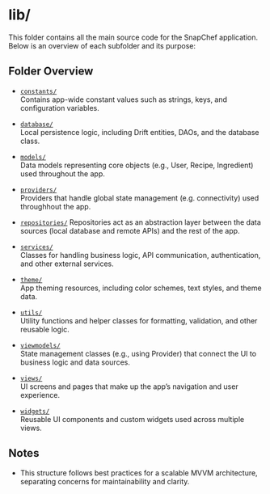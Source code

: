 # lib/

This folder contains all the main source code for the SnapChef application. Below is an overview of each subfolder and its purpose:

## Folder Overview

- [`constants/`](./constants/)  
  Contains app-wide constant values such as strings, keys, and configuration variables.

- [`database/`](./database/)    
  Local persistence logic, including Drift entities, DAOs, and the database class.

- [`models/`](./models/)   
  Data models representing core objects (e.g., User, Recipe, Ingredient) used throughout the app.

- [`providers/`](./providers/)   
  Providers that handle global state management (e.g. connectivity) used throughhout the app.

- [`repositories/`](./repositories/) 
  Repositories act as an abstraction layer between the data sources (local database and remote APIs) and the rest of the app. 

- [`services/`](./services/)    
  Classes for handling business logic, API communication, authentication, and other external services.

- [`theme/`](./theme/)    
  App theming resources, including color schemes, text styles, and theme data.

- [`utils/`](./utils/)    
  Utility functions and helper classes for formatting, validation, and other reusable logic.

- [`viewmodels/`](./viewmodels/)    
  State management classes (e.g., using Provider) that connect the UI to business logic and data sources.

- [`views/`](./views/)    
  UI screens and pages that make up the app’s navigation and user experience.

- [`widgets/`](./widgets/)    
  Reusable UI components and custom widgets used across multiple views.

## Notes

- This structure follows best practices for a scalable MVVM architecture, separating concerns for maintainability and clarity.
